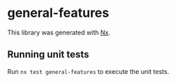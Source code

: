 # general-features

This library was generated with [Nx](https://nx.dev).

## Running unit tests

Run `nx test general-features` to execute the unit tests.
